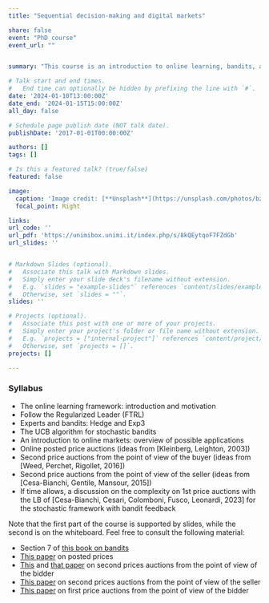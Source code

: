 ```yaml
---
title: "Sequential decision-making and digital markets"

share: false
event: "PhD course"
event_url: ""


summary: "This course is an introduction to online learning, bandits, and their applications to digital markets. It explores in particular problems like online pricing and auctions."

# Talk start and end times.
#   End time can optionally be hidden by prefixing the line with `#`.
date: '2024-01-10T13:00:00Z'
date_end: '2024-01-15T15:00:00Z'
all_day: false

# Schedule page publish date (NOT talk date).
publishDate: '2017-01-01T00:00:00Z'

authors: []
tags: []

# Is this a featured talk? (true/false)
featured: false

image:
  caption: 'Image credit: [**Unsplash**](https://unsplash.com/photos/bzdhc5b3Bxs)'
  focal_point: Right

links:
url_code: ''
url_pdf: 'https://unimibox.unimi.it/index.php/s/8kQEytqoF7FZdGb'
url_slides: ''


# Markdown Slides (optional).
#   Associate this talk with Markdown slides.
#   Simply enter your slide deck's filename without extension.
#   E.g. `slides = "example-slides"` references `content/slides/example-slides.md`.
#   Otherwise, set `slides = ""`.
slides: ''

# Projects (optional).
#   Associate this post with one or more of your projects.
#   Simply enter your project's folder or file name without extension.
#   E.g. `projects = ["internal-project"]` references `content/project/deep-learning/index.md`.
#   Otherwise, set `projects = []`.
projects: []

---
```

### Syllabus

- The online learning framework\: introduction and motivation
- Follow the Regularized Leader (FTRL)
- Experts and bandits\: Hedge and Exp3
- The UCB algorithm for stochastic bandits
- An introduction to online markets\: overview of possible applications
- Online posted price auctions (ideas from [Kleinberg, Leighton, 2003])
- Second price auctions from the point of view of the buyer (ideas from [Weed, Perchet, Rigollet, 2016])
- Second price auctions from the point of view of the seller (ideas from [Cesa-Bianchi, Gentile, Mansour, 2015])
- If time allows, a discussion on the complexity on 1st price auctions with the LB of [Cesa-Bianchi, Cesari, Colomboni, Fusco, Leonardi, 2023] for the stochastic framework with bandit feedback


Note that the first part of the course is supported by slides, while the second is on the whiteboard.
Feel free to consult the following material:
- Section 7 of [this book on bandits](https://tor-lattimore.com/downloads/book/book.pdf)
- [This paper](https://ieeexplore.ieee.org/document/1238232) on posted prices 
- [This](http://proceedings.mlr.press/v49/weed16.pdf) and [that paper](http://proceedings.mlr.press/v132/achddou21a/achddou21a.pdf) on second prices auctions from the point of view of the bidder
- [This paper](https://ieeexplore.ieee.org/abstract/document/6939698?casa_token=NYD-12HlHg4AAAAA:lBiGRMxoDIEC_lVr90nZc1EqeU1XaFclexFRUgF1wA2AAOQ8hFUOqDeFrPz3TnOhJZrYxERoTQ) on second prices auctions from the point of view of the seller
- [This paper](https://arxiv.org/abs/2307.09478) on first price auctions from the point of view of the bidder
